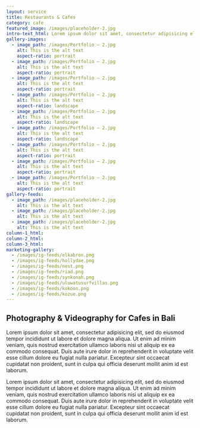 ```yaml
---
layout: service
title: Restaurants & Cafes
category: cafe
featured_image: /images/placeholder-2.jpg
intro-text_html: Lorem ipsum dolor sit amet, consectetur adipisicing elit, sed do eiusmod tempor incididunt ut labore et dolore magna aliqua. Ut enim ad minim veniam, quis nostrud exercitation ullamco laboris nisi ut aliquip ex ea commodo consequat. Duis aute irure dolor in reprehenderit in voluptate velit esse cillum dolore eu fugiat nulla pariatur. Excepteur sint occaecat cupidatat non proident, sunt in culpa qui officia deserunt mollit anim id est laborum.
gallery-images:
  - image_path: /images/Portfolio – 2.jpg
    alt: This is the alt text
    aspect-ratio: portrait
  - image_path: /images/Portfolio – 2.jpg
    alt: This is the alt text
    aspect-ratio: portrait
  - image_path: /images/Portfolio – 2.jpg
    alt: This is the alt text
    aspect-ratio: portrait
  - image_path: /images/Portfolio – 2.jpg
    alt: This is the alt text
    aspect-ratio: landscape
  - image_path: /images/Portfolio – 2.jpg
    alt: This is the alt text
    aspect-ratio: landscape
  - image_path: /images/Portfolio – 2.jpg
    alt: This is the alt text
    aspect-ratio: landscape
  - image_path: /images/Portfolio – 2.jpg
    alt: This is the alt text
    aspect-ratio: portrait
  - image_path: /images/Portfolio – 2.jpg
    alt: This is the alt text
    aspect-ratio: portrait
  - image_path: /images/Portfolio – 2.jpg
    alt: This is the alt text
    aspect-ratio: portrait
gallery-feeds:
  - image_path: /images/placeholder-2.jpg
    alt: This is the alt text
  - image_path: /images/placeholder-2.jpg
    alt: This is the alt text
  - image_path: /images/placeholder-2.jpg
    alt: This is the alt text
column-1_html:
column-2_html:
column-3_html:
marketing-gallery:
  - /images/ig-feeds/elkabron.png
  - /images/ig-feeds/hollydae.png
  - /images/ig-feeds/nest.png
  - /images/ig-feeds/riad.png
  - /images/ig-feeds/synkonah.png
  - /images/ig-feeds/uluwatusurfvillas.png
  - /images/ig-feeds/kokoon.png
  - /images/ig-feeds/kozue.png
---
```


## Photography & Videography for Cafes in Bali

Lorem ipsum dolor sit amet, consectetur adipisicing elit, sed do eiusmod tempor incididunt ut labore et dolore magna aliqua. Ut enim ad minim veniam, quis nostrud exercitation ullamco laboris nisi ut aliquip ex ea commodo consequat. Duis aute irure dolor in reprehenderit in voluptate velit esse cillum dolore eu fugiat nulla pariatur. Excepteur sint occaecat cupidatat non proident, sunt in culpa qui officia deserunt mollit anim id est laborum.

Lorem ipsum dolor sit amet, consectetur adipisicing elit, sed do eiusmod tempor incididunt ut labore et dolore magna aliqua. Ut enim ad minim veniam, quis nostrud exercitation ullamco laboris nisi ut aliquip ex ea commodo consequat. Duis aute irure dolor in reprehenderit in voluptate velit esse cillum dolore eu fugiat nulla pariatur. Excepteur sint occaecat cupidatat non proident, sunt in culpa qui officia deserunt mollit anim id est laborum.
